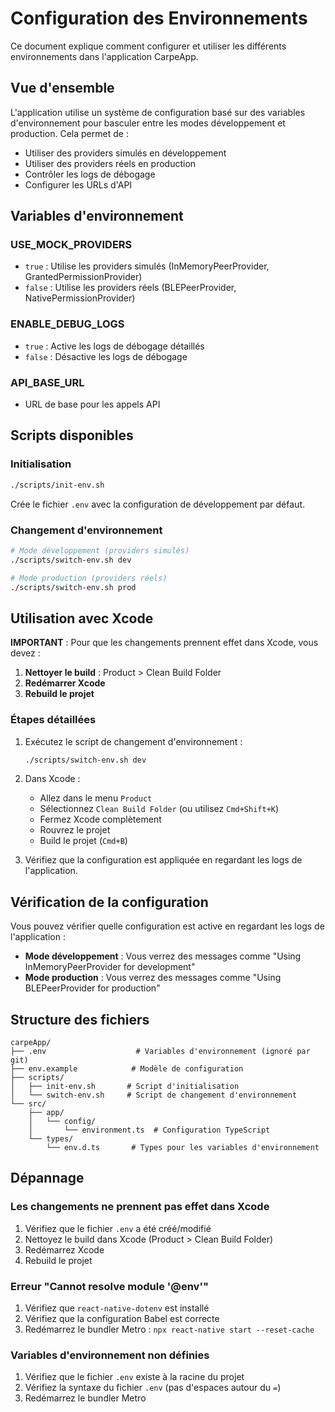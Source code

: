 # Configuration des Environnements

Ce document explique comment configurer et utiliser les différents environnements dans l'application CarpeApp.

## Vue d'ensemble

L'application utilise un système de configuration basé sur des variables d'environnement pour basculer entre les modes développement et production. Cela permet de :

- Utiliser des providers simulés en développement
- Utiliser des providers réels en production
- Contrôler les logs de débogage
- Configurer les URLs d'API

## Variables d'environnement

### USE_MOCK_PROVIDERS
- `true` : Utilise les providers simulés (InMemoryPeerProvider, GrantedPermissionProvider)
- `false` : Utilise les providers réels (BLEPeerProvider, NativePermissionProvider)

### ENABLE_DEBUG_LOGS
- `true` : Active les logs de débogage détaillés
- `false` : Désactive les logs de débogage

### API_BASE_URL
- URL de base pour les appels API

## Scripts disponibles

### Initialisation
```bash
./scripts/init-env.sh
```
Crée le fichier `.env` avec la configuration de développement par défaut.

### Changement d'environnement
```bash
# Mode développement (providers simulés)
./scripts/switch-env.sh dev

# Mode production (providers réels)
./scripts/switch-env.sh prod
```

## Utilisation avec Xcode

**IMPORTANT** : Pour que les changements prennent effet dans Xcode, vous devez :

1. **Nettoyer le build** : Product > Clean Build Folder
2. **Redémarrer Xcode**
3. **Rebuild le projet**

### Étapes détaillées

1. Exécutez le script de changement d'environnement :
   ```bash
   ./scripts/switch-env.sh dev
   ```

2. Dans Xcode :
   - Allez dans le menu `Product`
   - Sélectionnez `Clean Build Folder` (ou utilisez `Cmd+Shift+K`)
   - Fermez Xcode complètement
   - Rouvrez le projet
   - Build le projet (`Cmd+B`)

3. Vérifiez que la configuration est appliquée en regardant les logs de l'application.

## Vérification de la configuration

Vous pouvez vérifier quelle configuration est active en regardant les logs de l'application :

- **Mode développement** : Vous verrez des messages comme "Using InMemoryPeerProvider for development"
- **Mode production** : Vous verrez des messages comme "Using BLEPeerProvider for production"

## Structure des fichiers

```
carpeApp/
├── .env                    # Variables d'environnement (ignoré par git)
├── env.example            # Modèle de configuration
├── scripts/
│   ├── init-env.sh       # Script d'initialisation
│   └── switch-env.sh     # Script de changement d'environnement
└── src/
    ├── app/
    │   └── config/
    │       └── environment.ts  # Configuration TypeScript
    └── types/
        └── env.d.ts       # Types pour les variables d'environnement
```

## Dépannage

### Les changements ne prennent pas effet dans Xcode

1. Vérifiez que le fichier `.env` a été créé/modifié
2. Nettoyez le build dans Xcode (Product > Clean Build Folder)
3. Redémarrez Xcode
4. Rebuild le projet

### Erreur "Cannot resolve module '@env'"

1. Vérifiez que `react-native-dotenv` est installé
2. Vérifiez que la configuration Babel est correcte
3. Redémarrez le bundler Metro : `npx react-native start --reset-cache`

### Variables d'environnement non définies

1. Vérifiez que le fichier `.env` existe à la racine du projet
2. Vérifiez la syntaxe du fichier `.env` (pas d'espaces autour du `=`)
3. Redémarrez le bundler Metro 